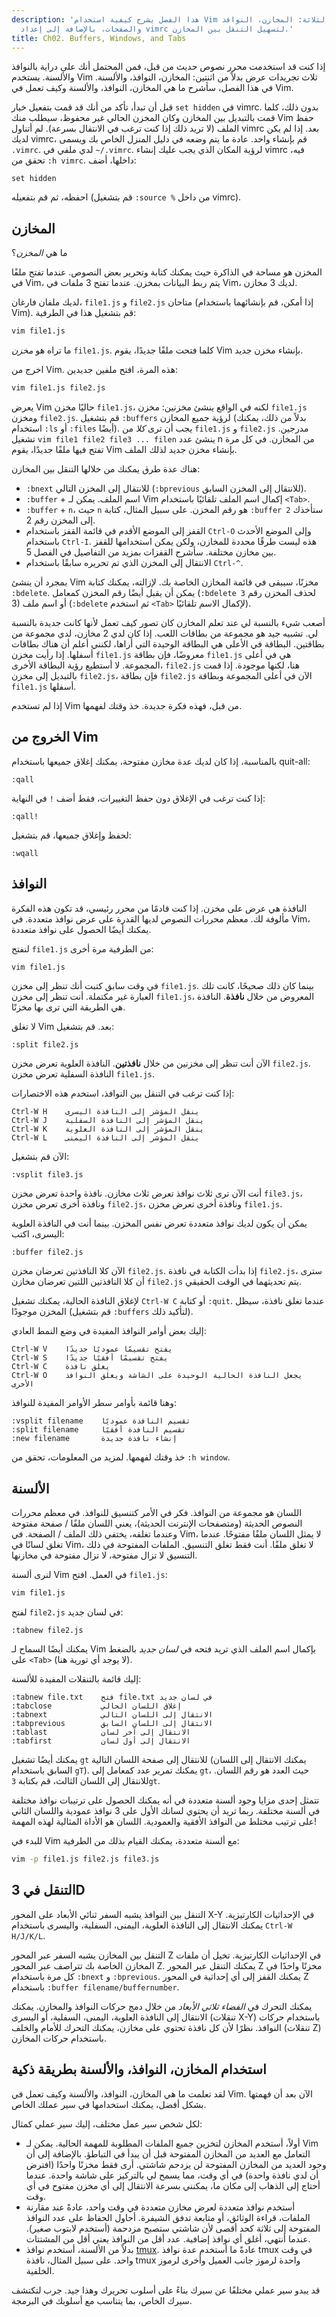 ```yaml
---
description: 'هذا الفصل يشرح كيفية استخدام Vim مع المفاهيم الثلاثة: المخازن، النوافذ،
  والصفحات، بالإضافة إلى إعداد vimrc لتسهيل التنقل بين المخازن.'
title: Ch02. Buffers, Windows, and Tabs
---
```


إذا كنت قد استخدمت محرر نصوص حديث من قبل، فمن المحتمل أنك على دراية بالنوافذ والألسنة. يستخدم Vim ثلاث تجريدات عرض بدلاً من اثنتين: المخازن، النوافذ، والألسنة. في هذا الفصل، سأشرح ما هي المخازن، النوافذ، والألسنة وكيف تعمل في Vim.

قبل أن تبدأ، تأكد من أنك قد قمت بتفعيل خيار `set hidden` في vimrc. بدون ذلك، كلما قمت بالتبديل بين المخازن وكان المخزن الحالي غير محفوظ، سيطلب منك Vim حفظ الملف (لا تريد ذلك إذا كنت ترغب في الانتقال بسرعة). لم أتناول vimrc بعد. إذا لم يكن لديك vimrc، قم بإنشاء واحد. عادة ما يتم وضعه في دليل المنزل الخاص بك ويسمى `.vimrc`. لدي ملفي في `~/.vimrc`. لرؤية المكان الذي يجب عليك إنشاء vimrc فيه، تحقق من `:h vimrc`. داخلها، أضف:

```shell
set hidden
```

احفظه، ثم قم بتفعيله (قم بتشغيل `:source %` من داخل vimrc).

## المخازن

ما هي *المخزن*؟

المخزن هو مساحة في الذاكرة حيث يمكنك كتابة وتحرير بعض النصوص. عندما تفتح ملفًا في Vim، يتم ربط البيانات بمخزن. عندما تفتح 3 ملفات في Vim، لديك 3 مخازن.

لديك ملفان فارغان، `file1.js` و `file2.js` متاحان (إذا أمكن، قم بإنشائهما باستخدام Vim). قم بتشغيل هذا في الطرفية:

```bash
vim file1.js
```

ما تراه هو *مخزن* `file1.js`. كلما فتحت ملفًا جديدًا، يقوم Vim بإنشاء مخزن جديد.

اخرج من Vim. هذه المرة، افتح ملفين جديدين:

```bash
vim file1.js file2.js
```

يعرض Vim حاليًا مخزن `file1.js`، لكنه في الواقع ينشئ مخزنين: مخزن `file1.js` ومخزن `file2.js`. قم بتشغيل `:buffers` لرؤية جميع المخازن (بدلاً من ذلك، يمكنك استخدام `:ls` أو `:files` أيضًا). يجب أن ترى *كلا* من `file1.js` و `file2.js` مدرجين. تشغيل `vim file1 file2 file3 ... filen` ينشئ عدد n من المخازن. في كل مرة تفتح فيها ملفًا جديدًا، يقوم Vim بإنشاء مخزن جديد لذلك الملف.

هناك عدة طرق يمكنك من خلالها التنقل بين المخازن:
- `:bnext` للانتقال إلى المخزن التالي (`:bprevious` للانتقال إلى المخزن السابق).
- `:buffer` + اسم الملف. يمكن لـ Vim إكمال اسم الملف تلقائيًا باستخدام `<Tab>`.
- `:buffer` + `n`، حيث `n` هو رقم المخزن. على سبيل المثال، كتابة `:buffer 2` ستأخذك إلى المخزن رقم 2.
- القفز إلى الموضع الأقدم في قائمة القفز باستخدام `Ctrl-O` وإلى الموضع الأحدث باستخدام `Ctrl-I`. هذه ليست طرقًا محددة للمخازن، ولكن يمكن استخدامها للقفز بين مخازن مختلفة. سأشرح القفزات بمزيد من التفاصيل في الفصل 5.
- الانتقال إلى المخزن الذي تم تحريره سابقًا باستخدام `Ctrl-^`.

بمجرد أن ينشئ Vim مخزنًا، سيبقى في قائمة المخازن الخاصة بك. لإزالته، يمكنك كتابة `:bdelete`. يمكن أن يقبل أيضًا رقم المخزن كمعامل (`:bdelete 3` لحذف المخزن رقم 3) أو اسم ملف (`:bdelete` ثم استخدم `<Tab>` لإكمال الاسم تلقائيًا).

أصعب شيء بالنسبة لي عند تعلم المخازن كان تصور كيف تعمل لأنها كانت جديدة بالنسبة لي. تشبيه جيد هو مجموعة من بطاقات اللعب. إذا كان لدي 2 مخازن، لدي مجموعة من بطاقتين. البطاقة في الأعلى هي البطاقة الوحيدة التي أراها، لكنني أعلم أن هناك بطاقات أسفلها. إذا رأيت مخزن `file1.js` معروضًا، فإن بطاقة `file1.js` هي في أعلى المجموعة. لا أستطيع رؤية البطاقة الأخرى، `file2.js` هنا، لكنها موجودة. إذا قمت بالتبديل إلى مخزن `file2.js`، فإن بطاقة `file2.js` الآن في أعلى المجموعة وبطاقة `file1.js` أسفلها.

إذا لم تستخدم Vim من قبل، فهذه فكرة جديدة. خذ وقتك لفهمها.

## الخروج من Vim

بالمناسبة، إذا كان لديك عدة مخازن مفتوحة، يمكنك إغلاق جميعها باستخدام quit-all:

```shell
:qall
```

إذا كنت ترغب في الإغلاق دون حفظ التغييرات، فقط أضف `!` في النهاية:

```shell
:qall!
```

لحفظ وإغلاق جميعها، قم بتشغيل:

```shell
:wqall
```

## النوافذ

النافذة هي عرض على مخزن. إذا كنت قادمًا من محرر رئيسي، قد تكون هذه الفكرة مألوفة لك. معظم محررات النصوص لديها القدرة على عرض نوافذ متعددة. في Vim، يمكنك أيضًا الحصول على نوافذ متعددة.

لنفتح `file1.js` من الطرفية مرة أخرى:

```bash
vim file1.js
```

في وقت سابق كتبت أنك تنظر إلى مخزن `file1.js`. بينما كان ذلك صحيحًا، كانت تلك العبارة غير مكتملة. أنت تنظر إلى مخزن `file1.js`، المعروض من خلال **نافذة**. النافذة هي الطريقة التي ترى بها مخزنًا.

لا تغلق Vim بعد. قم بتشغيل:

```shell
:split file2.js
```

الآن أنت تنظر إلى مخزنين من خلال **نافذتين**. النافذة العلوية تعرض مخزن `file2.js`. النافذة السفلية تعرض مخزن `file1.js`.

إذا كنت ترغب في التنقل بين النوافذ، استخدم هذه الاختصارات:

```shell
Ctrl-W H    ينقل المؤشر إلى النافذة اليسرى
Ctrl-W J    ينقل المؤشر إلى النافذة السفلية
Ctrl-W K    ينقل المؤشر إلى النافذة العلوية
Ctrl-W L    ينقل المؤشر إلى النافذة اليمنى
```

الآن قم بتشغيل:

```shell
:vsplit file3.js
```

أنت الآن ترى ثلاث نوافذ تعرض ثلاث مخازن. نافذة واحدة تعرض مخزن `file3.js`، ونافذة أخرى تعرض مخزن `file2.js`، ونافذة أخرى تعرض مخزن `file1.js`.

يمكن أن يكون لديك نوافذ متعددة تعرض نفس المخزن. بينما أنت في النافذة العلوية اليسرى، اكتب:

```shell
:buffer file2.js
```

الآن كلا النافذتين تعرضان مخزن `file2.js`. إذا بدأت الكتابة في نافذة `file2.js`، سترى أن كلا النافذتين اللتين تعرضان مخازن `file2.js` يتم تحديثهما في الوقت الحقيقي.

لإغلاق النافذة الحالية، يمكنك تشغيل `Ctrl-W C` أو كتابة `:quit`. عندما تغلق نافذة، سيظل المخزن موجودًا (قم بتشغيل `:buffers` لتأكيد ذلك).

إليك بعض أوامر النوافذ المفيدة في وضع النمط العادي:

```shell
Ctrl-W V    يفتح تقسيمًا عموديًا جديدًا
Ctrl-W S    يفتح تقسيمًا أفقيًا جديدًا
Ctrl-W C    يغلق نافذة
Ctrl-W O    يجعل النافذة الحالية الوحيدة على الشاشة ويغلق النوافذ الأخرى
```

وهنا قائمة بأوامر سطر الأوامر المفيدة للنوافذ:

```shell
:vsplit filename    تقسيم النافذة عموديًا
:split filename     تقسيم النافذة أفقيًا
:new filename       إنشاء نافذة جديدة
```

خذ وقتك لفهمها. لمزيد من المعلومات، تحقق من `:h window`.

## الألسنة

اللسان هو مجموعة من النوافذ. فكر في الأمر كتنسيق للنوافذ. في معظم محررات النصوص الحديثة (ومتصفحات الإنترنت الحديثة)، يعني اللسان ملفًا / صفحة مفتوحة وعندما تغلقه، يختفي ذلك الملف / الصفحة. في Vim، لا يمثل اللسان ملفًا مفتوحًا. عندما تغلق لسانًا في Vim، لا تغلق ملفًا. أنت فقط تغلق التنسيق. الملفات المفتوحة في ذلك التنسيق لا تزال مفتوحة، لا تزال مفتوحة في مخازنها.

لنرى ألسنة Vim في العمل. افتح `file1.js`:

```bash
vim file1.js
```

لفتح `file2.js` في لسان جديد:

```shell
:tabnew file2.js
```

يمكنك أيضًا السماح لـ Vim بإكمال اسم الملف الذي تريد فتحه في *لسان جديد* بالضغط على `<Tab>` (لا يوجد أي تورية هنا).

إليك قائمة بالتنقلات المفيدة للألسنة:

```shell
:tabnew file.txt    فتح file.txt في لسان جديد
:tabclose           إغلاق اللسان الحالي
:tabnext            الانتقال إلى اللسان التالي
:tabprevious        الانتقال إلى اللسان السابق
:tablast            الانتقال إلى آخر لسان
:tabfirst           الانتقال إلى أول لسان
```

يمكنك أيضًا تشغيل `gt` للانتقال إلى صفحة اللسان التالية (يمكنك الانتقال إلى اللسان السابق باستخدام `gT`). يمكنك تمرير عدد كمعامل إلى `gt`، حيث العدد هو رقم اللسان. للانتقال إلى اللسان الثالث، قم بكتابة `3gt`.

تتمثل إحدى مزايا وجود ألسنة متعددة في أنه يمكنك الحصول على ترتيبات نوافذ مختلفة في ألسنة مختلفة. ربما تريد أن يحتوي لسانك الأول على 3 نوافذ عمودية واللسان الثاني على ترتيب مختلط من النوافذ الأفقية والعمودية. اللسان هو الأداة المثالية لهذه المهمة!

للبدء في Vim مع ألسنة متعددة، يمكنك القيام بذلك من الطرفية:

```bash
vim -p file1.js file2.js file3.js
```

## التنقل في 3D

التنقل بين النوافذ يشبه السفر ثنائي الأبعاد على المحور X-Y في الإحداثيات الكارتيزية. يمكنك الانتقال إلى النافذة العلوية، اليمنى، السفلية، واليسرى باستخدام `Ctrl-W H/J/K/L`.

التنقل بين المخازن يشبه السفر عبر المحور Z في الإحداثيات الكارتيزية. تخيل أن ملفات المخازن الخاصة بك تتراصف عبر المحور Z. يمكنك التنقل عبر المحور Z مخزنًا واحدًا في كل مرة باستخدام `:bnext` و `:bprevious`. يمكنك القفز إلى أي إحداثية في المحور Z باستخدام `:buffer filename/buffernumber`.

يمكنك التحرك في *الفضاء ثلاثي الأبعاد* من خلال دمج حركات النوافذ والمخازن. يمكنك الانتقال إلى النافذة العلوية، اليمنى، السفلية، أو اليسرى (تنقلات X-Y) باستخدام حركات النوافذ. نظرًا لأن كل نافذة تحتوي على مخازن، يمكنك التحرك للأمام والخلف (تنقلات Z) باستخدام حركات المخازن.

## استخدام المخازن، النوافذ، والألسنة بطريقة ذكية

لقد تعلمت ما هي المخازن، النوافذ، والألسنة وكيف تعمل في Vim. الآن بعد أن فهمتها بشكل أفضل، يمكنك استخدامها في سير عملك الخاص.

لكل شخص سير عمل مختلف، إليك سير عملي كمثال:
- أولاً، أستخدم المخازن لتخزين جميع الملفات المطلوبة للمهمة الحالية. يمكن لـ Vim التعامل مع العديد من المخازن المفتوحة قبل أن يبدأ في التباطؤ. بالإضافة إلى أن وجود العديد من المخازن المفتوحة لن يزدحم شاشتي. أرى فقط مخزنًا واحدًا (افترض أن لدي نافذة واحدة) في أي وقت، مما يسمح لي بالتركيز على شاشة واحدة. عندما أحتاج إلى الذهاب إلى مكان ما، يمكنني بسرعة الانتقال إلى أي مخزن مفتوح في أي وقت.
- أستخدم نوافذ متعددة لعرض مخازن متعددة في وقت واحد، عادةً عند مقارنة الملفات، قراءة الوثائق، أو متابعة تدفق الشيفرة. أحاول الحفاظ على عدد النوافذ المفتوحة إلى ثلاثة كحد أقصى لأن شاشتي ستصبح مزدحمة (أستخدم لابتوب صغير). عندما أنتهي، أغلق أي نوافذ إضافية. عدد أقل من النوافذ يعني أقل من المشتتات.
- بدلاً من الألسنة، أستخدم نوافذ [tmux](https://github.com/tmux/tmux/wiki). عادةً ما أستخدم عدة نوافذ tmux في وقت واحد. على سبيل المثال، نافذة tmux واحدة لرموز جانب العميل وأخرى لرموز الخلفية.

قد يبدو سير عملي مختلفًا عن سيرك بناءً على أسلوب تحريرك وهذا جيد. جرب لتكتشف سيرك الخاص، بما يتناسب مع أسلوبك في البرمجة.